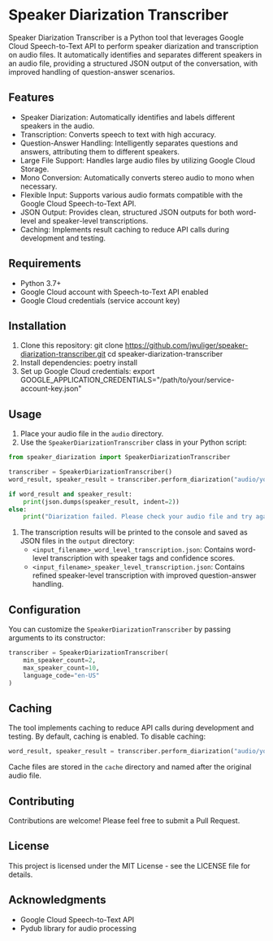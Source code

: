 # Speaker Diarization Transcriber

Speaker Diarization Transcriber is a Python tool that leverages Google Cloud Speech-to-Text API to perform speaker diarization and transcription on audio files. It automatically identifies and separates different speakers in an audio file, providing a structured JSON output of the conversation, with improved handling of question-answer scenarios.

## Features

-   Speaker Diarization: Automatically identifies and labels different speakers in the audio.
-   Transcription: Converts speech to text with high accuracy.
-   Question-Answer Handling: Intelligently separates questions and answers, attributing them to different speakers.
-   Large File Support: Handles large audio files by utilizing Google Cloud Storage.
-   Mono Conversion: Automatically converts stereo audio to mono when necessary.
-   Flexible Input: Supports various audio formats compatible with the Google Cloud Speech-to-Text API.
-   JSON Output: Provides clean, structured JSON outputs for both word-level and speaker-level transcriptions.
-   Caching: Implements result caching to reduce API calls during development and testing.

## Requirements

-   Python 3.7+
-   Google Cloud account with Speech-to-Text API enabled
-   Google Cloud credentials (service account key)

## Installation

1. Clone this repository:
   git clone https://github.com/jwuliger/speaker-diarization-transcriber.git
   cd speaker-diarization-transcriber
2. Install dependencies:
   poetry install
3. Set up Google Cloud credentials:
   export GOOGLE_APPLICATION_CREDENTIALS="/path/to/your/service-account-key.json"

## Usage

1. Place your audio file in the `audio` directory.
2. Use the `SpeakerDiarizationTranscriber` class in your Python script:

```python
from speaker_diarization import SpeakerDiarizationTranscriber

transcriber = SpeakerDiarizationTranscriber()
word_result, speaker_result = transcriber.perform_diarization("audio/your_audio_file.wav")

if word_result and speaker_result:
    print(json.dumps(speaker_result, indent=2))
else:
    print("Diarization failed. Please check your audio file and try again.")
```

1. The transcription results will be printed to the console and saved as JSON files in the `output` directory:
    - `<input_filename>_word_level_transcription.json`: Contains word-level transcription with speaker tags and confidence scores.
    - `<input_filename>_speaker_level_transcription.json`: Contains refined speaker-level transcription with improved question-answer handling.

## Configuration

You can customize the `SpeakerDiarizationTranscriber` by passing arguments to its constructor:

```python
transcriber = SpeakerDiarizationTranscriber(
    min_speaker_count=2,
    max_speaker_count=10,
    language_code="en-US"
)
```

## Caching

The tool implements caching to reduce API calls during development and testing. By default, caching is enabled. To disable caching:

```python
word_result, speaker_result = transcriber.perform_diarization("audio/your_audio_file.wav", use_cache=False)
```

Cache files are stored in the `cache` directory and named after the original audio file.

## Contributing

Contributions are welcome! Please feel free to submit a Pull Request.

## License

This project is licensed under the MIT License - see the LICENSE file for details.

## Acknowledgments

-   Google Cloud Speech-to-Text API
-   Pydub library for audio processing
